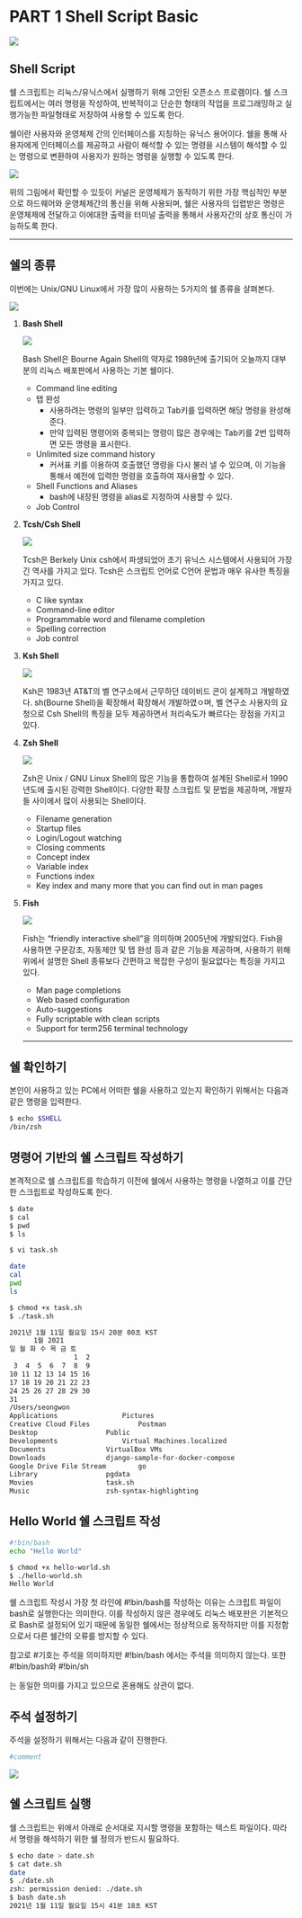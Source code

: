 # PART 1 Shell Script Basic

![](https://github.com/pandora0667/TILD/blob/master/screenshot/Shell%20Script/Untitled.png?raw=true)

## Shell Script

  쉘 스크립트는 리눅스/유닉스에서 실행하기 위해 고안된 오픈소스 프로램이다. 쉘 스크립트에서는 여러 명령을 작성하여, 반복적이고 단순한 형태의 작업을 프로그래밍하고 실행가능한 파일형태로 저장하여 사용할 수 있도록 한다. 

  쉘이란 사용자와 운영체제 간의 인터페이스를 지칭하는 유닉스 용어이다. 쉘을 통해 사용자에게 인터페이스를 제공하고 사람이 해석할 수 있는 명령을 시스템이 해석할 수 있는 명령으로 변환하여 사용자가 원하는 명령을 실행할 수 있도록 한다.

![](https://github.com/pandora0667/TILD/blob/master/screenshot/Shell%20Script/Untitled%201.png?raw=true)

   위의 그림에서 확인할 수 있듯이 커널은 운영체제가 동작하기 위한 가장 핵심적인 부분으로 하드웨어와 운영체제간의 통신을 위해 사용되며, 쉘은 사용자의 입렵받은 명령은 운영체제에 전달하고 이에대한 출력을 터미널 출력을 통해서 사용자간의 상호 통신이 가능하도록 한다. 

---

## 쉘의 종류

  

  이번에는 Unix/GNU Linux에서 가장 많이 사용하는 5가지의 쉘 종류을 살펴본다. 

![](https://github.com/pandora0667/TILD/blob/master/screenshot/Shell%20Script/Untitled%202.png?raw=true)

1. **Bash Shell**

    ![](https://github.com/pandora0667/TILD/blob/master/screenshot/Shell%20Script/Untitled%203.png?raw=true)

      Bash Shell은 Bourne Again Shell의 약자로 1989년에 출기되어 오늘까지 대부분의 리눅스 배포판에서 사용하는 기본 쉘이다.

    - Command line editing
    - 탭 완성
        - 사용하려는 명령의 일부만 입력하고 Tab키를 입력하면 해당 명령을 완성해준다.
        - 만약 입력된 명령어와 중복되는 명령이 많은 경우에는 Tab키를 2번 입력하면 모든 명령을 표시한다.
    - Unlimited size command history
        - 커서표 키를 이용하여 호출했던 명령을 다시 불러 낼 수 있으며, 이 기능을 통해서 예전에 입력한 명령을 호출하여 재사용할 수 있다.
    - Shell Functions and Aliases
        - bash에 내장된 명령을 alias로 지정하여 사용할 수 있다.
    - Job Control

2. **Tcsh/Csh Shell**

    ![](https://github.com/pandora0667/TILD/blob/master/screenshot/Shell%20Script/Untitled%204.png?raw=true)

      Tcsh은 Berkely Unix csh에서 파생되었어 초기 유닉스 시스템에서 사용되어 가장 긴 역사를 가지고 있다.  Tcsh은 스크립트 언어로 C언어 문법과 매우 유사한 특징을 가지고 있다. 

    - C like syntax
    - Command-line editor
    - Programmable word and filename completion
    - Spelling correction
    - Job control

3. **Ksh Shell**

    ![](https://github.com/pandora0667/TILD/blob/master/screenshot/Shell%20Script/Untitled%205.png?raw=true)

      Ksh은 1983년 AT&T의 벨 연구소에서 근무하던 데이비드 콘이 설계하고 개발하였다. sh(Bourne Shell)을 확장해서 확장해서 개발하였ㅇ며, 벨 연구소 사용자의 요청으로 Csh Shell의 특징을 모두 제공하면서 처리속도가 빠르다는 장점을 가지고 있다. 

4. **Zsh Shell**

    ![](https://github.com/pandora0667/TILD/blob/master/screenshot/Shell%20Script/Untitled%206.png?raw=true)

      Zsh은 Unix / GNU Linux Shell의 많은 기능을 통합하여 설계된 Shell로서 1990년도에 출시된 강력한 Shell이다.  다양한 확장 스크립트 및 문법을 제공하며, 개발자들 사이에서 많이 사용되는 Shell이다. 

    - Filename generation
    - Startup files
    - Login/Logout watching
    - Closing comments
    - Concept index
    - Variable index
    - Functions index
    - Key index and many more that you can find out in man pages

5. **Fish**

    ![](https://github.com/pandora0667/TILD/blob/master/screenshot/Shell%20Script/Untitled%207.png?raw=true)

      Fish는 “friendly interactive shell”을 의미하며 2005년에 개발되었다. Fish을 사용하면 구문강조, 자동제안 및 탭 완성 등과 같은 기능을 제공하며, 사용하기 위해 위에서 설명한 Shell 종류보다 간편하고 복잡한 구성이 필요없다는 특징을 가지고 있다. 

    - Man page completions
    - Web based configuration
    - Auto-suggestions
    - Fully scriptable with clean scripts
    - Support for term256 terminal technology

    ---

## 쉘 확인하기

  본인이 사용하고 있는 PC에서 어떠한 쉘을 사용하고 있는지 확인하기 위해서는 다음과 같은 명령을 입력한다. 

```bash
$ echo $SHELL
/bin/zsh
```

## 명령어 기반의 쉘 스크립트 작성하기

  본격적으로 쉘 스크립트를 학습하기 이전에 쉘에서 사용하는 명령을 나열하고 이를 간단한 스크립트로 작성하도록 한다. 

```bash
$ date 
$ cal 
$ pwd 
$ ls 
```

```bash
$ vi task.sh 
```

```bash
date
cal
pwd
ls
```

```bash
$ chmod +x task.sh
$ ./task.sh

2021년 1월 11일 월요일 15시 20분 00초 KST
      1월 2021
일 월 화 수 목 금 토
                1  2
 3  4  5  6  7  8  9
10 11 12 13 14 15 16
17 18 19 20 21 22 23
24 25 26 27 28 29 30
31
/Users/seongwon
Applications				Pictures
Creative Cloud Files			Postman
Desktop					Public
Developments				Virtual Machines.localized
Documents				VirtualBox VMs
Downloads				django-sample-for-docker-compose
Google Drive File Stream		go
Library					pgdata
Movies					task.sh
Music					zsh-syntax-highlighting
```

## Hello World 쉘 스크립트 작성

```bash
#!bin/bash
echo "Hello World" 
```

```bash
$ chmod +x hello-world.sh
$ ./hello-world.sh
Hello World
```

  쉘 스크립트 작성시 가장 첫 라인에 #!bin/bash를 작성하는 이유는 스크립트 파일이 bash로 실행한다는 의미한다. 이를 작성하지 않은 경우에도 리눅스 배포판은 기본적으로 Bash로 설정되어 있기 때문에 동일한 쉘에서는 정상적으로 동작하지만 이를 지정함으로서 다른 쉘간의 오류를 방지할 수 있다. 

  참고로 #기호는 주석을 의미하지만 #!bin/bash 에서는 주석을 의미하지 않는다. 또한 #!bin/bash와 #!bin/sh

는 동일한 의미를 가지고 있으므로 혼용해도 상관이 없다. 

## 주석 설정하기

  주석을 설정하기 위해서는 다음과 같이 진행한다. 

```bash
#comment
```

![](https://github.com/pandora0667/TILD/blob/master/screenshot/Shell%20Script/Untitled%208.png?raw=true)

## 쉘 스크립트 실행

  쉘 스크립트는 위에서 아래로 순서대로 지시할 명령을 포함하는 텍스트 파일이다. 따라서 명령을 해석하기 위한 쉘 정의가 반드시 필요하다. 

```bash
$ echo date > date.sh 
$ cat date.sh
date
$ ./date.sh
zsh: permission denied: ./date.sh
$ bash date.sh
2021년 1월 11일 월요일 15시 41분 18초 KST 
```